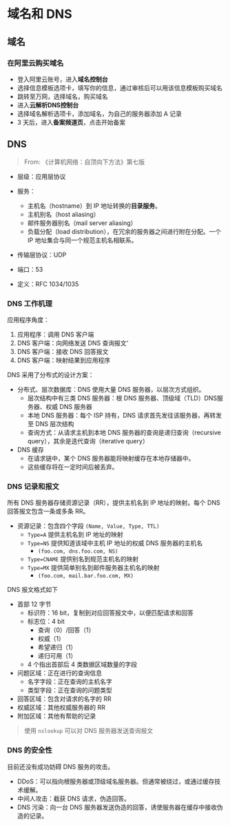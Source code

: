 # 域名和 DNS

## 域名

### 在阿里云购买域名

* 登入阿里云账号，进入**域名控制台**
* 选择信息模板选项卡，填写你的信息，通过审核后可以用该信息模板购买域名
* 跳转至万网，选择域名，购买域名
* 进入**云解析DNS控制台**
* 选择域名解析选项卡，添加域名，为自己的服务器添加 A 记录
* 3 天后，进入**备案频道页**，点击开始备案

## DNS

> From: 《计算机网络：自顶向下方法》第七版

* 层级：应用层协议

* 服务：
    * 主机名（hostname）到 IP 地址转换的**目录服务**。
    * 主机别名（host aliasing）
    * 邮件服务器别名（mail server aliasing）
    * 负载分配（load distribution），在冗余的服务器之间进行附在分配。一个 IP 地址集合与同一个规范主机名相联系。
* 传输层协议：UDP
* 端口：53
* 定义：RFC 1034/1035

### DNS 工作机理

应用程序角度：

1. 应用程序：调用 DNS 客户端
2. DNS 客户端：向网络发送 DNS 查询报文‘
3. DNS 客户端：接收 DNS 回答报文
4. DNS 客户端：映射结果到应用程序

DNS 采用了分布式的设计方案：

* 分布式、层次数据库：DNS 使用大量 DNS 服务器，以层次方式组织。
    * 层次结构中有三类 DNS 服务器：根 DNS 服务器、顶级域（TLD）DNS服务器、权威 DNS 服务器
    * 本地 DNS 服务器：每个 ISP 持有，DNS 请求首先发往该服务器，再转发至 DNS 层次结构
    * 查询方式：从请求主机到本地 DNS 服务器的查询是递归查询（recursive query），其余是迭代查询（iterative query）
* DNS 缓存
    * 在请求链中，某个 DNS 服务器能将映射缓存在本地存储器中。
    * 这些缓存将在一定时间后被丢弃。

### DNS 记录和报文

所有 DNS 服务器存储资源记录（RR），提供主机名到 IP 地址的映射。每个 DNS 回答报文包含一条或多条 RR。

* 资源记录：包含四个字段 `(Name, Value, Type, TTL)`
    * `Type=A` 提供主机名到 IP 地址的映射
    * `Type=NS` 提供知道该域中主机 IP 地址的权威 DNS 服务器的主机名
        * `(foo.com, dns.foo.com, NS)`
    * `Type=CNAME` 提供别名到规范主机名的映射
    * `Type=MX` 提供简单别名到邮件服务器主机名的映射
        * `(foo.com, mail.bar.foo.com, MX)`

DNS 报文格式如下

* 首部 12 字节
    * 标识符：16 bit，复制到对应回答报文中，以便匹配请求和回答
    * 标志位：4 bit
        * 查询（0）/回答（1）
        * 权威（1）
        * 希望递归（1）
        * 递归可用（1）
    * 4 个指出首部后 4 类数据区域数量的字段
* 问题区域：正在进行的查询信息
    * 名字字段：正在查询的主机名字
    * 类型字段：正在查询的问题类型
* 回答区域：包含对请求的名字的 RR
* 权威区域：其他权威服务器的 RR
* 附加区域：其他有帮助的记录

> 使用 `nslookup` 可以对 DNS 服务器发送查询报文

### DNS 的安全性

目前还没有成功妨碍 DNS 服务的攻击。

* DDoS：可以指向根服务器或顶级域名服务器。但通常被绕过，或通过缓存技术缓解。
* 中间人攻击：截获 DNS 请求，伪造回答。
* DNS 污染：向一台 DNS 服务器发送伪造的回答，诱使服务器在缓存中接收伪造的记录。